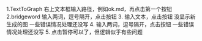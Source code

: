 1.TextToGraph
右上文本框输入路径，例如ok.md，再点击第一个按钮
2.bridgeword
输入两词，逗号隔开，点击按钮
3.
输入文本，点击按钮
没显示新生成的图
一些错误情况处理还没写
4.
输入两词，逗号隔开，点击按钮
一些错误情况处理还没写
5.
点击暂停可以了，但逻辑似乎有些问题